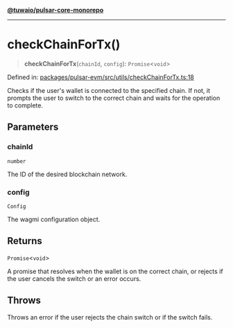 [**@tuwaio/pulsar-core-monorepo**](../../../README.md)

***

# checkChainForTx()

> **checkChainForTx**(`chainId`, `config`): `Promise`\<`void`\>

Defined in: [packages/pulsar-evm/src/utils/checkChainForTx.ts:18](https://github.com/TuwaIO/pulsar-core/blob/9890df666896bc90d295d9e4ac3c49adc5759a90/packages/pulsar-evm/src/utils/checkChainForTx.ts#L18)

Checks if the user's wallet is connected to the specified chain. If not, it prompts
the user to switch to the correct chain and waits for the operation to complete.

## Parameters

### chainId

`number`

The ID of the desired blockchain network.

### config

`Config`

The wagmi configuration object.

## Returns

`Promise`\<`void`\>

A promise that resolves when the wallet is on the correct chain,
or rejects if the user cancels the switch or an error occurs.

## Throws

Throws an error if the user rejects the chain switch or if the switch fails.

